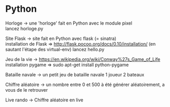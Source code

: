 # Python
Horloge -> une 'horloge' fait en Python avec le module pixel  
    lancez horloge.py

Site Flask -> site fait en Python avec flask (= sinatra)  
    installation de Flask => http://flask.pocoo.org/docs/0.10/installation/
    (en sautant l'étape des virtual-env)
    lancez hello.py

Jeu de la vie -> https://en.wikipedia.org/wiki/Conway%27s_Game_of_Life
    installation pygame => sudo apt-get install python-pygame

Bataille navale -> un petit jeu de bataille navale 1 joueur 2 bateaux  

Chiffre aléatoire -> un nombre entre 0 et 500 à été générer aléatoirement, a vous de le retrouver  

Live rando -> Chiffre aléatoire en live
